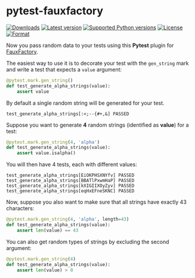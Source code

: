 # pytest-fauxfactory

[![Downloads](https://pypip.in/download/pytest-fauxfactory/badge.svg?style=flat)](https://pypi.python.org/pypi/pytest-fauxfactory/)
[![Latest version](https://pypip.in/version/pytest-fauxfactory/badge.svg?style=flat)](https://pypi.python.org/pypi/pytest-fauxfactory/)
[![Supported Python versions](https://pypip.in/py_versions/pytest-fauxfactory/badge.svg?style=flat)](https://pypi.python.org/pypi/pytest-fauxfactory/)
[![License](https://pypip.in/license/pytest-fauxfactory/badge.svg?style=flat)](https://pypi.python.org/pypi/pytest-fauxfactory/)
[![Format](https://pypip.in/format/pytest-fauxfactory/badge.svg?style=flat)](https://pypi.python.org/pypi/pytest-fauxfactory/)


Now you pass random data to your tests using this **Pytest** plugin for [FauxFactory](https://github.com/omaciel/fauxfactory).

The easiest way to use it is to decorate your test with the `gen_string` mark and write a test that expects a `value` argument:

```python
@pytest.mark.gen_string()
def test_generate_alpha_strings(value):
    assert value
```

By default a single random string will be generated for your test.

```shell
test_generate_alpha_strings[:<;--{#+,&] PASSED
```

Suppose you want to generate **4** random strings (identified as **value**) for a test:

```python
@pytest.mark.gen_string(4, 'alpha')
def test_generate_alpha_strings(value):
    assert value.isalpha()
```

You will then have 4 tests, each with different values:

```shell
test_generate_alpha_strings[EiOKPHSXNYfv] PASSED
test_generate_alpha_strings[BBATlPxwmHaP] PASSED
test_generate_alpha_strings[kXIGIIXOyZyv] PASSED
test_generate_alpha_strings[eqHxEFneSKNC] PASSED
```

Now, suppose you also want to make sure that all strings have exactly 43 characters:

```python
@pytest.mark.gen_string(4, 'alpha', length=43)
def test_generate_alpha_strings(value):
    assert len(value) == 43
```

You can also get random types of strings by excluding the second argument:

```python
@pytest.mark.gen_string(4)
def test_generate_alpha_strings(value):
    assert len(value) > 0
```

